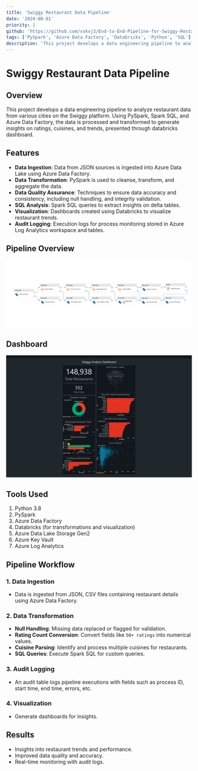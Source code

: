 ```yaml
---
title: 'Swiggy Restaurant Data Pipeline'
date: '2024-08-01'
priority: 1
github: 'https://github.com/vskvj3/End-to-End-Pipeline-for-Swiggy-Restaurant-Data'
tags: ['PySpark', 'Azure Data Factory', 'Databricks', 'Python', 'SQL']
description: 'This project develops a data engineering pipeline to analyze restaurant data from various cities on the Swiggy platform. Using PySpark, Spark SQL, and Azure Data Factory, the data is processed and transformed to generate insights on ratings, cuisines, and trends, presented through databricks dashboard.'
---
```


# Swiggy Restaurant Data Pipeline

## Overview  
This project develops a data engineering pipeline to analyze restaurant data from various cities on the Swiggy platform. Using PySpark, Spark SQL, and Azure Data Factory, the data is processed and transformed to generate insights on ratings, cuisines, and trends, presented through databricks dashboard.

## Features  
- **Data Ingestion**: Data from JSON sources is ingested into Azure Data Lake using Azure Data Factory.  
- **Data Transformation**: PySpark is used to cleanse, transform, and aggregate the data.  
- **Data Quality Assurance**: Techniques to ensure data accuracy and consistency, including null handling, and integrity validation.  
- **SQL Analysis**: Spark SQL queries to extract insights on delta tables.  
- **Visualization**: Dashboards created using Databricks to visualize restaurant trends.  
- **Audit Logging**: Execution logs for process monitoring stored in Azure Log Analytics workspace and tables.  

## Pipeline Overview
![Pipeline](https://raw.githubusercontent.com/vskvj3/End-to-End-Pipeline-for-Swiggy-Restaurant-Data/main/Images/Screenshots/pipeline.png)

## Dashboard
![Dashboard](https://raw.githubusercontent.com/vskvj3/End-to-End-Pipeline-for-Swiggy-Restaurant-Data/main/Images/Screenshots/dashboard.png)

## Tools Used
1. Python 3.8
2. PySpark  
3. Azure Data Factory  
4. Databricks (for transformations and visualization)  
5. Azure Data Lake Storage Gen2
6. Azure Key Vault
7. Azure Log Analytics
 

## Pipeline Workflow  
### 1. Data Ingestion  
- Data is ingested from JSON, CSV files containing restaurant details using Azure Data Factory.  


### 2. Data Transformation  
- **Null Handling**: Missing data replaced or flagged for validation.  
- **Rating Count Conversion**: Convert fields like `50+ ratings` into numerical values.  
- **Cuisine Parsing**: Identify and process multiple cuisines for restaurants.  
- **SQL Queries**: Execute Spark SQL for custom queries.  

### 3. Audit Logging  
- An audit table logs pipeline executions with fields such as process ID, start time, end time, errors, etc.  

### 4. Visualization  
- Generate dashboards for insights.  

## Results  
- Insights into restaurant trends and performance.  
- Improved data quality and accuracy.  
- Real-time monitoring with audit logs.  
